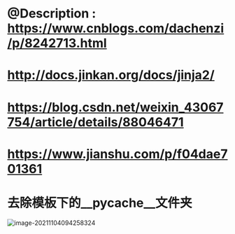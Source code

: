# @Description  : https://www.cnblogs.com/dachenzi/p/8242713.html

# http://docs.jinkan.org/docs/jinja2/
# https://blog.csdn.net/weixin_43067754/article/details/88046471
# https://www.jianshu.com/p/f04dae701361


# 去除模板下的__pycache__文件夹

![image-20211104094258324](https://tva1.sinaimg.cn/large/008i3skNgy1gw2vgq5sm4j31jc0rytbf.jpg)